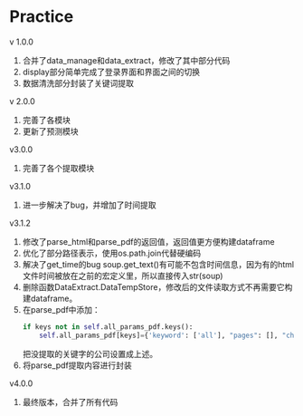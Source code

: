 # Practice
v 1.0.0
1. 合并了data_manage和data_extract，修改了其中部分代码
2. display部分简单完成了登录界面和界面之间的切换
3. 数据清洗部分封装了关键词提取

v 2.0.0
1. 完善了各模块
2. 更新了预测模块

v3.0.0
1. 完善了各个提取模块

v3.1.0
1. 进一步解决了bug，并增加了时间提取

v3.1.2
1. 修改了parse_html和parse_pdf的返回值，返回值更方便构建dataframe
2. 优化了部分路径表示，使用os.path.join代替硬编码
3. 解决了get_time的bug
   soup.get_text()有可能不包含时间信息，因为有的html文件时间被放在之前的宏定义里，所以直接传入str(soup)
4. 删除函数DataExtract.DataTempStore，修改后的文件读取方式不再需要它构建dataframe。
5. 在parse_pdf中添加：
   ```python
   if keys not in self.all_params_pdf.keys():
       self.all_params_pdf[keys]={'keyword': ['all'], "pages": [], "chart": None, "distance": 15}
   ```
   把没提取的关键字的公司设置成上述。
6. 将parse_pdf提取内容进行封装

v4.0.0
1. 最终版本，合并了所有代码